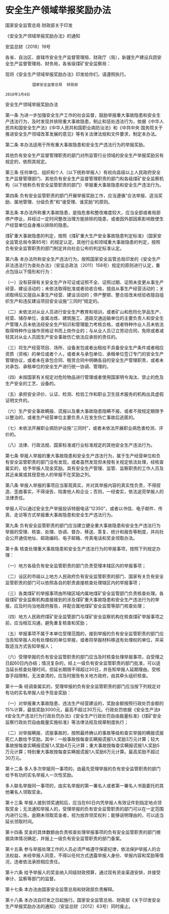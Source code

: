 # 安全生产领域举报奖励办法

国家安全监管总局 财政部关于印发

《安全生产领域举报奖励办法》的通知

安监总财〔2018〕19号

各省、自治区、直辖市安全生产监督管理局、财政厅（局），新疆生产建设兵团安全生产监督管理局、财务局，各省级煤矿安全监察局：

现将《安全生产领域举报奖励办法》印发给你们，请遵照执行。

                国家安全监管总局  财政部

    2018年1月4日

安全生产领域举报奖励办法

第一条  为进一步加强安全生产工作的社会监督，鼓励举报重大事故隐患和安全生产违法行为，及时发现并排除重大事故隐患，制止和惩处违法行为，依据《中华人民共和国安全生产法》《中华人民共和国职业病防治法》和《中共中央 国务院关于推进安全生产领域改革发展的意见》等有关法律法规和文件要求，制定本办法。

第二条  本办法适用于所有重大事故隐患和安全生产违法行为的举报奖励。

其他负有安全生产监督管理职责的部门对所监管行业领域的安全生产举报奖励另有规定的，依照其规定。

第三条  任何单位、组织和个人（以下统称举报人）有权向县级以上人民政府安全生产监督管理部门、其他负有安全生产监督管理职责的部门和各级煤矿安全监察机构（以下统称负有安全监管职责的部门）举报重大事故隐患和安全生产违法行为。

第四条  负有安全监管职责的部门开展举报奖励工作，应当遵循“合法举报、适当奖励、属地管理、分级负责”和“谁受理、谁奖励”的原则。

第五条  本办法所称重大事故隐患，是指危害和整改难度较大，应当全部或者局部停产停业，并经过一定时间整改治理方能排除的隐患，或者因外部因素影响致使生产经营单位自身难以排除的隐患。

煤矿重大事故隐患的判定，按照《煤矿重大生产安全事故隐患判定标准》（国家安全监管总局令第85号）的规定认定。其他行业和领域重大事故隐患的判定，按照负有安全监管职责的部门制定并向社会公布的判定标准认定。

第六条  本办法所称安全生产违法行为，按照国家安全监管总局印发的《安全生产非法违法行为查处办法》（安监总政法〔2011〕158号）规定的原则进行认定，重点包括以下情形和行为：

（一）没有获得有关安全生产许可证或证照不全、证照过期、证照未变更从事生产经营、建设活动的；未依法取得批准或者验收合格，擅自从事生产经营活动的；关闭取缔后又擅自从事生产经营、建设活动的；停产整顿、整合技改未经验收擅自组织生产和违反建设项目安全设施“三同时”规定的。

（二）未依法对从业人员进行安全生产教育和培训，或者矿山和危险化学品生产、经营、储存单位，金属冶炼、建筑施工、道路交通运输单位的主要负责人和安全生产管理人员未依法经安全生产知识和管理能力考核合格，或者特种作业人员未依法取得特种作业操作资格证书而上岗作业的；与从业人员订立劳动合同，免除或者减轻其对从业人员因生产安全事故伤亡依法应承担的责任的。

（三）将生产经营项目、场所、设备发包或者出租给不具备安全生产条件或者相应资质（资格）的单位或者个人，或者未与承包单位、承租单位签订专门的安全生产管理协议，或者未在承包合同、租赁合同中明确各自的安全生产管理职责，或者未对承包、承租单位的安全生产进行统一协调、管理的。

（四）未按国家有关规定对危险物品进行管理或者使用国家明令淘汰、禁止的危及生产安全的工艺、设备的。

（五）承担安全评价、认证、检测、检验工作和职业卫生技术服务的机构出具虚假证明文件的。

（六）生产安全事故瞒报、谎报以及重大事故隐患隐瞒不报，或者不按规定期限予以整治的，或者生产经营单位主要负责人在发生伤亡事故后逃匿的。

（七）未依法开展职业病防护设施“三同时”，或者未依法开展职业病危害检测、评价的。

（八）法律、行政法规、国家标准或行业标准规定的其他安全生产违法行为。

第七条  举报人举报的重大事故隐患和安全生产违法行为，属于生产经营单位和负有安全监管职责的部门没有发现，或者虽然发现但未按有关规定依法处理，经核查属实的，给予举报人现金奖励。具有安全生产管理、监管、监察职责的工作人员及其近亲属或其授意他人的举报不在奖励之列。

第八条  举报人举报的事项应当客观真实，并对其举报内容的真实性负责，不得捏造、歪曲事实，不得诬告、陷害他人和企业；否则，一经查实，依法追究举报人的法律责任。

举报人可以通过安全生产举报投诉特服电话“12350”，或者以书信、电子邮件、传真、走访等方式举报重大事故隐患和安全生产违法行为。

第九条  负有安全监管职责的部门应当建立健全重大事故隐患和安全生产违法行为举报的受理、核查、处理、协调、督办、移送、答复、统计和报告等制度，并向社会公开通信地址、邮政编码、电子邮箱、传真电话和奖金领取办法。

第十条  核查处理重大事故隐患和安全生产违法行为的举报事项，按照下列规定办理：

（一）地方各级负有安全监管职责的部门负责受理本辖区内的举报事项；

（二）设区的市级以上地方人民政府负有安全监管职责的部门、国家有关负有安全监管职责的部门可以依照各自的职责直接核查处理辖区内的举报事项；

（三）各类煤矿的举报事项由所辖区域内属地煤矿安全监管部门负责核查处理。各级煤矿安全监察机构直接接到的涉及煤矿重大事故隐患和安全生产违法行为的举报，应及时向当地政府报告，并配合属地煤矿安全监管等部门核查处理；

（四）地方人民政府煤矿安全监管部门与煤矿安全监察机构在核查煤矿举报事项之前，应当相互沟通，避免重复核查和奖励；

（五）举报事项不属于本单位受理范围的，接到举报的负有安全监管职责的部门应当告知举报人向有处理权的单位举报，或者将举报材料移送有处理权的单位，并采取适当方式告知举报人；

（六）受理举报的负有安全监管职责的部门应当及时核查处理举报事项，自受理之日起60日内办结；情况复杂的，经上一级负有安全监管职责的部门批准，可以适当延长核查处理时间，但延长期限不得超过30日，并告知举报人延期理由。受核查手段限制，无法查清的，应及时报告有关地方政府，由其牵头组织核查。

第十一条  经调查属实的，受理举报的负有安全监管职责的部门应当按下列规定对有功的实名举报人给予现金奖励：

（一）对举报重大事故隐患、违法生产经营建设的，奖励金额按照行政处罚金额的15%计算，最低奖励3000元，最高不超过30万元。行政处罚依据《安全生产法》《安全生产违法行为行政处罚办法》《安全生产行政处罚自由裁量标准》《煤矿安全监察行政处罚自由裁量实施标准》等法律法规及规章制度执行；

（二）对举报瞒报、谎报事故的，按照最终确认的事故等级和查实举报的瞒报谎报死亡人数给予奖励。其中：一般事故按每查实瞒报谎报1人奖励3万元计算；较大事故按每查实瞒报谎报1人奖励4万元计算；重大事故按每查实瞒报谎报1人奖励5万元计算；特别重大事故按每查实瞒报谎报1人奖励6万元计算。最高奖励不超过30万元。

第十二条  多人多次举报同一事项的，由最先受理举报的负有安全监管职责的部门给予有功的实名举报人一次性奖励。

多人联名举报同一事项的，由实名举报的第一署名人或者第一署名人书面委托的其他署名人领取奖金。

第十三条  举报人接到领奖通知后，应当在60日内凭举报人有效证件到指定地点领取奖金；无法通知举报人的，受理举报的负有安全监管职责的部门可以在一定范围内进行公告。逾期未领取奖金者，视为放弃领奖权利；能够说明理由的，可以适当延长领取时间。

第十四条  奖金的具体数额由负责核查处理举报事项的负有安全监管职责的部门根据具体情况确定，并报上一级负有安全监管职责的部门备案。

第十五条  参与举报处理工作的人员必须严格遵守保密纪律，依法保护举报人的合法权益，未经举报人同意，不得以任何方式透露举报人身份、举报内容和奖励等情况，违者依法承担相应责任。

第十六条  给予举报人的奖金纳入同级财政预算，通过现有资金渠道安排，并接受审计、监察等部门的监督。

第十七条  本办法由国家安全监管总局和财政部负责解释。

第十八条  本办法自印发之日起施行。国家安全监管总局、财政部《关于印发安全生产举报奖励办法的通知》（安监总财〔2012〕63号）同时废止。